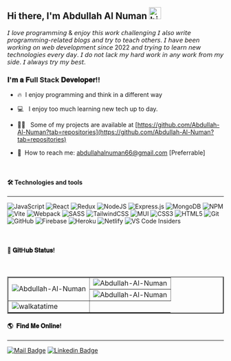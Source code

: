 ## Hi there, I'm Abdullah Al Numan <img src="https://user-images.githubusercontent.com/1303154/88677602-1635ba80-d120-11ea-84d8-d263ba5fc3c0.gif" width="28px" alt="hi">


𝘐 𝘭𝘰𝘷𝘦 𝘱𝘳𝘰𝘨𝘳𝘢𝘮𝘮𝘪𝘯𝘨 & 𝘦𝘯𝘫𝘰𝘺 𝘵𝘩𝘪𝘴 𝘸𝘰𝘳𝘬 𝘤𝘩𝘢𝘭𝘭𝘦𝘯𝘨𝘪𝘯𝘨 𝘐 𝘢𝘭𝘴𝘰 𝘸𝘳𝘪𝘵𝘦 𝘱𝘳𝘰𝘨𝘳𝘢𝘮𝘮𝘪𝘯𝘨-𝘳𝘦𝘭𝘢𝘵𝘦𝘥 𝘣𝘭𝘰𝘨𝘴 𝘢𝘯𝘥 𝘵𝘳𝘺 𝘵𝘰 𝘵𝘦𝘢𝘤𝘩 𝘰𝘵𝘩𝘦𝘳𝘴. 𝘐 𝘩𝘢𝘷𝘦 𝘣𝘦𝘦𝘯 𝘸𝘰𝘳𝘬𝘪𝘯𝘨 𝘰𝘯 𝘸𝘦𝘣  𝘥𝘦𝘷𝘦𝘭𝘰𝘱𝘮𝘦𝘯𝘵 𝘴𝘪𝘯𝘤𝘦 2022 𝘢𝘯𝘥 𝘵𝘳𝘺𝘪𝘯𝘨 𝘵𝘰 𝘭𝘦𝘢𝘳𝘯 𝘯𝘦𝘸 𝘵𝘦𝘤𝘩𝘯𝘰𝘭𝘰𝘨𝘪𝘦𝘴 𝘦𝘷𝘦𝘳𝘺 𝘥𝘢𝘺. 𝘐 𝘥𝘰 𝘯𝘰𝘵 𝘭𝘢𝘤𝘬 𝘮𝘺 𝘩𝘢𝘳𝘥 𝘸𝘰𝘳𝘬 𝘪𝘯 𝘢𝘯𝘺 𝘸𝘰𝘳𝘬 𝘧𝘳𝘰𝘮 𝘮𝘺 𝘴𝘪𝘥𝘦. 𝘐 𝘢𝘭𝘸𝘢𝘺𝘴 𝘵𝘳𝘺 𝘮𝘺 𝘣𝘦𝘴𝘵.

### 𝐈'𝐦 𝐚 𝐅ull Stack 𝐃𝐞𝐯𝐞𝐥𝐨𝐩𝐞𝐫!!


- :fire: &nbsp;I enjoy programming and think in a different way 
- :computer: &nbsp; I enjoy too much learning new tech up to day. 
- 👨‍💻  &nbsp; Some of my projects are available at [https://github.com/Abdullah-Al-Numan?tab=repositories](https://github.com/Abdullah-Al-Numan?tab=repositories)

- :e-mail: &nbsp;How to reach me: abdullahalnuman66@gmail.com [Preferrable]

<br />

#### 🛠  Technologies and tools

---

<a name="learning-now"></a>

![JavaScript](https://img.shields.io/badge/javascript-%23323330.svg?style=for-the-badge&logo=javascript&logoColor=%23F7DF1E)
![React](https://img.shields.io/badge/react-%2320232a.svg?style=for-the-badge&logo=react&logoColor=%2361DAFB)
![Redux](https://img.shields.io/badge/redux-%23593d88.svg?style=for-the-badge&logo=redux&logoColor=white)
![NodeJS](https://img.shields.io/badge/node.js-6DA55F?style=for-the-badge&logo=node.js&logoColor=white)
![Express.js](https://img.shields.io/badge/express.js-%23404d59.svg?style=for-the-badge&logo=express&logoColor=%2361DAFB)
![MongoDB](https://img.shields.io/badge/MongoDB-%234ea94b.svg?style=for-the-badge&logo=mongodb&logoColor=white)
![NPM](https://img.shields.io/badge/NPM-%23000000.svg?style=for-the-badge&logo=npm&logoColor=white)
![Vite](https://img.shields.io/badge/vite-%23646CFF.svg?style=for-the-badge&logo=vite&logoColor=white)
![Webpack](https://img.shields.io/badge/webpack-%238DD6F9.svg?style=for-the-badge&logo=webpack&logoColor=black)
![SASS](https://img.shields.io/badge/SASS-hotpink.svg?style=for-the-badge&logo=SASS&logoColor=white)
![TailwindCSS](https://img.shields.io/badge/tailwindcss-%2338B2AC.svg?style=for-the-badge&logo=tailwind-css&logoColor=white)
![MUI](https://img.shields.io/badge/MUI-%230081CB.svg?style=for-the-badge&logo=mui&logoColor=white)
![CSS3](https://img.shields.io/badge/css3-%231572B6.svg?style=for-the-badge&logo=css3&logoColor=white)
![HTML5](https://img.shields.io/badge/html5-%23E34F26.svg?style=for-the-badge&logo=html5&logoColor=white)
![Git](https://img.shields.io/badge/git-%23F05033.svg?style=for-the-badge&logo=git&logoColor=white)
![GitHub](https://img.shields.io/badge/github-%23121011.svg?style=for-the-badge&logo=github&logoColor=white)
![Firebase](https://img.shields.io/badge/firebase-%23039BE5.svg?style=for-the-badge&logo=firebase)
![Heroku](https://img.shields.io/badge/heroku-%23430098.svg?style=for-the-badge&logo=heroku&logoColor=white)
![Netlify](https://img.shields.io/badge/netlify-%23000000.svg?style=for-the-badge&logo=netlify&logoColor=#00C7B7)
![VS Code Insiders](https://img.shields.io/badge/VS%20Code%20Insiders-35b393.svg?style=for-the-badge&logo=visual-studio-code&logoColor=white)

<a name="learning-next"></a>



<br />

#### :bookmark: 𝐆𝐢𝐭H𝐮𝐛 𝐒𝐭𝐚𝐭𝐮𝐬!
</br>
<table align="center" border="2">
  <tr>
    <td rowspan = "2"><img align="center" src="https://github-readme-stats.vercel.app/api/top-langs/?username=Abdullah-Al-Numan&show_icons=true&count_private=true&locale=en&theme=radical&hide_border=true&layout=pie" alt="Abdullah-Al-Numan"/></td>
<td><img align="center" src="https://denvercoder1-github-readme-stats.vercel.app/api?username=Abdullah-Al-Numan&show_icons=true&count_private=true&locale=en&theme=radical&hide_border=true" alt="Abdullah-Al-Numan" /></td> 
  </tr>
 <tr>
    <td><img align="center" src="https://github-readme-streak-stats.herokuapp.com/?user=Abdullah-Al-Numan&count_private=true&theme=radical&hide_border=true" alt="Abdullah-Al-Numan"/></td>
 </tr>
  <tr>
    <td><img align="center" src="https://github-readme-stats.vercel.app/api/wakatime?username=numan\&layout=compact" alt="walkatatime"/></td>
  </tr>
</table>


#### :earth_americas:&nbsp; 𝐅𝐢𝐧𝐝 𝐌𝐞 𝐎𝐧𝐥𝐢𝐧𝐞!
---

[![Mail Badge](https://img.shields.io/badge/Gmail-D14836?style=for-the-badge&logo=gmail&logoColor=white)](mailto:abdullahalnuman66@gmail.com)
[![Linkedin Badge](https://img.shields.io/badge/LinkedIn-0077B5?style=for-the-badge&logo=linkedin&logoColor=white)](https://www.linkedin.com/in/numan18/)
<br />
